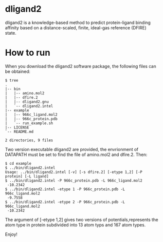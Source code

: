 # dligand2
dligand2 is a knowledge-based method to predict protein-ligand binding affinity based on a distance-scaled, finite, ideal-gas reference (DFIRE) state.
# How to run 
When you download the dligand2 software package, the following files can be obtained:
```
$ tree 
.
|-- bin
|   |-- amino.mol2
|   |-- dfire.2
|   |-- dligand2.gnu
|   `-- dligand2.intel
|-- example
|   |-- 966c_ligand.mol2
|   |-- 966c_protein.pdb
|   `-- run_example.sh
|-- LICENSE
`-- README.md

2 directories, 9 files
```
Two version executable dligand2 are provided, the envrionment of DATAPATH must be set to find the file of amino.mol2 and dfire.2. Then:
```
$ cd example
$ ../bin/dligand2.intel 
Usage: ../bin/dligand2.intel [-v] [-s dfire.2] [-etype 1,2] [-P protein] [-L ligand]
$ ../bin/dligand2.intel -P 966c_protein.pdb -L 966c_ligand.mol2
 -10.2342
$ ../bin/dligand2.intel -etype 1 -P 966c_protein.pdb -L 966c_ligand.mol2 
 -9.7558
$ ../bin/dligand2.intel -etype 2 -P 966c_protein.pdb -L 966c_ligand.mol2 
 -10.2342
```
The argument of [-etype 1,2] gives two versions of potentials,represents the atom type in protein subdivided into 13 atom typs and 167 atom types.

Enjoy!
